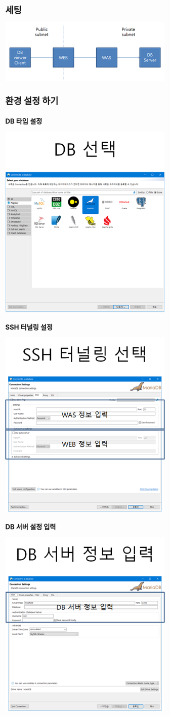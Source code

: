 # 세팅
![](./images/2022-01-10-11-56-18.png)


# 환경 설정 하기
## DB 타입 설정  
![](./images/2022-01-10-11-56-24.png)

## SSH 터널링 설정  
![](./images/2022-01-10-11-56-28.png)

## DB 서버 설정 입력
![](./images/2022-01-10-11-56-32.png)